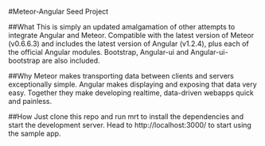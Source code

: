 #Meteor-Angular Seed Project

##What 
This is simply an updated amalgamation of other attempts to integrate Angular and Meteor. Compatible with the latest version of Meteor (v0.6.6.3) and includes the latest version of Angular (v1.2.4), plus each of the official Angular modules. Bootstrap, Angular-ui and Angular-ui-bootstrap are also included.

##Why
Meteor makes transporting data between clients and servers exceptionally simple. Angular makes displaying and exposing that data very easy. Together they make developing realtime, data-driven webapps quick and painless.   

##How
Just clone this repo and run mrt to install the dependencies and start the development server. Head to http://localhost:3000/ to start using the sample app. 